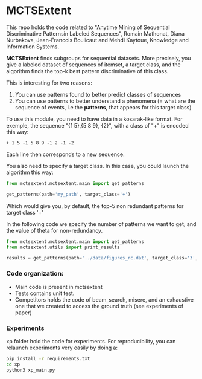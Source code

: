 # MCTSExtent

This repo holds the code related to "Anytime Mining of Sequential Discriminative Patternsin Labeled Sequences", Romain Mathonat, Diana Nurbakova, Jean-Francois Boulicaut and Mehdi Kaytoue, Knowledge and Information Systems.

**MCTSExtent** finds subgroups for sequential datasets. More precisely, you give a labeled dataset of sequences of itemset, a target class,
and the algorithm finds the top-k best pattern discriminative of this class.

This is interesting for two reasons:
1. You can use patterns found to better predict classes of sequences
2. You can use patterns to better understand a phenomena (= what are the sequence of events, i.e the **patterns**, that appears for this target class)

To use this module, you need to have data in a kosarak-like format. For exemple, the sequence "{1 5},{5 8 9}, {2}", with a class of "+" is encoded this way:
```
+ 1 5 -1 5 8 9 -1 2 -1 -2
```
Each line then corresponds to a new sequence.

You also need to specify a target class. In this case, you could launch the algorithm this way:
``` python
from mctsextent.mctsextent.main import get_patterns

get_patterns(path='my_path', target_class='+')
```
Which would give you, by default, the top-5 non redundant patterns for target class '+'

In the following code we specify the number of patterns we want to get, and the value of theta for non-redundancy.

``` python
from mctsextent.mctsextent.main import get_patterns
from mctsextent.utils import print_results

results = get_patterns(path='../data/figures_rc.dat', target_class='3', time=10, top_k=10, theta=0.5)
```

### Code organization:
* Main code is present in mctsextent
* Tests contains unit test.
* Competitors holds the code of beam_search, misere, and an exhaustive one that we created to access the ground truth (see experiments of paper)

### Experiments
xp folder hold the code for experiments.
For reproducibility, you can relaunch experiments very easily by doing a:

```bash
pip install -r requirements.txt
cd xp
python3 xp_main.py
```
